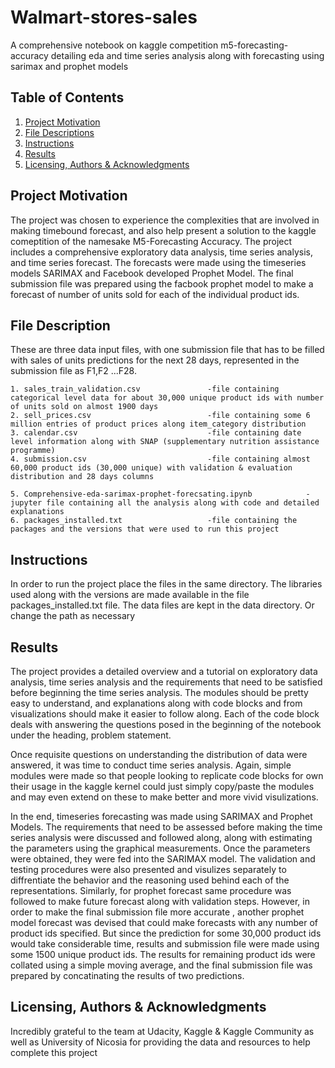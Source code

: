 # Walmart-stores-sales
A comprehensive notebook on kaggle competition m5-forecasting-accuracy detailing eda and time series analysis along with forecasting using sarimax and prophet models

## Table of Contents
1. [Project Motivation](#motivation)
2. [File Descriptions](#files)
3. [Instructions](#instructions)
4. [Results](#results)
5. [Licensing, Authors & Acknowledgments](#licensing)

## Project Motivation<a name="motivation"></a>

The project was chosen to experience the complexities that are involved in making timebound forecast,  and also help present a solution to the kaggle comeptition of the namesake M5-Forecasting Accuracy. The project includes a comprehensive exploratory data analysis, time series analysis, and time series forecast. The forecasts were made using the timeseries models SARIMAX and Facebook developed Prophet Model. The final submission file was prepared using the facbook prophet model to make a forecast of number of units sold for each of the individual product ids. 



## File Description<a name="files"></a>

These are three data input files, with one submission file that has to be filled with sales of units predictions for the next 28 days, represented in the submission file as F1,F2 ...F28. 

```
1. sales_train_validation.csv               -file containing categorical level data for about 30,000 unique product ids with number of units sold on almost 1900 days
2. sell_prices.csv                          -file containing some 6 million entries of product prices along item_category distribution
3. calendar.csv                             -file containing date level information along with SNAP (supplementary nutrition assistance programme)
4. submission.csv                           -file containing almost 60,000 product ids (30,000 unique) with validation & evaluation distribution and 28 days columns

5. Comprehensive-eda-sarimax-prophet-forecsating.ipynb            -jupyter file containing all the analysis along with code and detailed explanations
6. packages_installed.txt                   -file containing the packages and the versions that were used to run this project

```

## Instructions<a name="instructions"></a>

In order to run the project place the files in the same directory. The libraries used along with the versions are made available in the file packages_installed.txt file. The data files are kept in the data directory. Or change the path as necessary

## Results<a name="results"></a>

The project provides a detailed overview and a tutorial on exploratory data analysis, time series analysis and the requirements that need to be satisfied before beginning the time series analysis. The modules should be pretty easy to understand, and explanations along with code blocks and from visualizations should make it easier to follow along. Each of the code block deals with answering the questions posed in the beginning of the notebook under the heading, problem statement.

Once requisite questions on understanding the distribution of data were answered, it was time to conduct time series analysis. Again, simple modules were made so that people looking to replicate code blocks for own their usage in the kaggle kernel could just simply copy/paste the modules and may even extend on these to make better and more vivid visulizations. 

In the end, timeseries forecasting was made using SARIMAX and Prophet Models. The requirements that need to be assessed before making the time series analysis were discussed and followed along, along with estimating the parameters using the graphical measurements. Once the parameters were obtained, they were fed into the SARIMAX model. The validation and testing procedures were also presented and visulizes separately to diffrentiate the behavior and the reasoning used behind each of the representations. Similarly, for prophet forecast same procedure was followed to make future forecast along with validation steps. However, in order to make the final submission file more accurate , another prophet model forecast was devised that could make forecasts with any number of product ids specified. But since the prediction for some 30,000 product ids would take considerable time, results and submission file were made using some 1500 unique product ids. The results for remaining product ids were collated using a simple moving average, and the final submission file was prepared by concatinating the results of two predictions.


## Licensing, Authors & Acknowledgments<a name="licensing"></a>

Incredibly grateful to the team at Udacity, Kaggle & Kaggle Community as well as University of Nicosia for providing the data and resources to help complete this project
